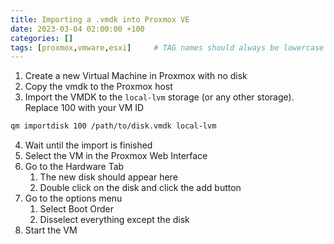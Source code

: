 ```yaml
---
title: Importing a .vmdk into Proxmox VE
date: 2023-03-04 02:00:00 +100
categories: []
tags: [proxmox,vmware,esxi]     # TAG names should always be lowercase
---
```


1. Create a new Virtual Machine in Proxmox with no disk
2. Copy the vmdk to the Proxmox host
3. Import the VMDK to the `local-lvm` storage (or any other storage). Replace 100 with your VM ID
```bash
qm importdisk 100 /path/to/disk.vmdk local-lvm
```
4. Wait until the import is finished
5. Select the VM in the Proxmox Web Interface
6. Go to the Hardware Tab
    1. The new disk should appear here
    2. Double click on the disk and click the add button
7. Go to the options menu
    1. Select Boot Order
    2. Disselect everything except the disk
8. Start the VM